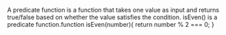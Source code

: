 A predicate function is a function that takes one value as input and returns true/false based on whether the value satisfies the condition. isEven() is a predicate function.function isEven(number){
  return number % 2 === 0;
}